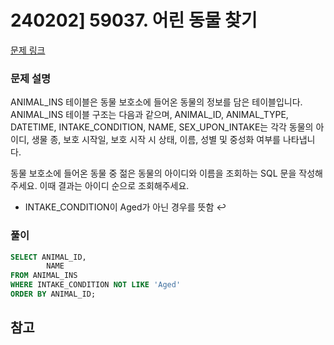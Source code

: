 # 240202] 59037. 어린 동물 찾기

[문제 링크](https://school.programmers.co.kr/learn/courses/30/lessons/59037)

### 문제 설명
ANIMAL_INS 테이블은 동물 보호소에 들어온 동물의 정보를 담은 테이블입니다. ANIMAL_INS 테이블 구조는 다음과 같으며, ANIMAL_ID, ANIMAL_TYPE, DATETIME, INTAKE_CONDITION, NAME, SEX_UPON_INTAKE는 각각 동물의 아이디, 생물 종, 보호 시작일, 보호 시작 시 상태, 이름, 성별 및 중성화 여부를 나타냅니다.

동물 보호소에 들어온 동물 중 젊은 동물의 아이디와 이름을 조회하는 SQL 문을 작성해주세요. 이때 결과는 아이디 순으로 조회해주세요.
  * INTAKE_CONDITION이 Aged가 아닌 경우를 뜻함 ↩

### 풀이
```sql
SELECT ANIMAL_ID,
        NAME
FROM ANIMAL_INS
WHERE INTAKE_CONDITION NOT LIKE 'Aged'
ORDER BY ANIMAL_ID;
```

## 참고
